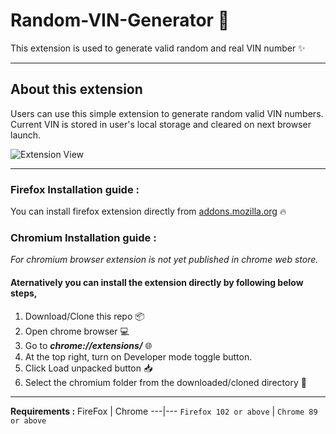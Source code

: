 # Random-VIN-Generator :game_die: 

This extension is used to generate valid random and real VIN number :sparkles:

----

## About this extension

Users can use this simple extension to generate random valid VIN numbers. 
Current VIN is stored in user's local storage and cleared on next browser launch. 

![Extension View](https://addons.mozilla.org/user-media/previews/thumbs/277/277927.jpg?modified=1674743767)


----
### Firefox Installation guide :

You can install firefox extension directly from [addons.mozilla.org](https://addons.mozilla.org/en-US/firefox/addon/random-vin-generator/) :fire:

### Chromium Installation guide :

*For chromium browser extension is not yet published in chrome web store.*

#### Aternatively you can install the extension directly by following below steps,

  1. Download/Clone this repo :package:
  2. Open chrome browser :computer:
  3. Go to ***chrome://extensions/*** :globe_with_meridians:
  4. At the top right, turn on Developer mode toggle button.
  5. Click Load unpacked button :inbox_tray:
  6. Select the chromium folder from the downloaded/cloned directory :open_file_folder:

----

**Requirements :**
FireFox | Chrome
---|---
`Firefox 102 or above` | `Chrome 89 or above`

